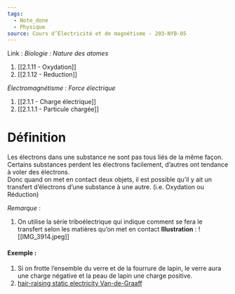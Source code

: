 ```yaml
---
tags:
  - Note_done
  - Physique
source: Cours d’Électricité et de magnétisme - 203-NYB-05
---
```


Link :
_Biologie : Nature des atomes_
1. [[2.1.11 - Oxydation]]
2. [[2.1.12 - Reduction]]

_Électromagnétisme : Force électrique_
1. [[2.1.1 - Charge électrique]]
2. [[2.1.1.1 - Particule chargée]]

# Définition
Les électrons dans une substance ne sont pas tous liés de la même façon. 
Certains substances perdent les électrons facilement, d’autres ont tendance à voler des électrons. 
\
Donc quand on met en contact deux objets, il est possible qu’il y ait un transfert d’électrons d’une substance à une autre. (i.e. Oxydation ou Réduction)

_Remarque_ : 
1. On utilise la série triboélectrique qui indique comment se fera le transfert selon les matières qu’on met en contact 
**Illustration** : ![[IMG_3914.jpeg]]

#### Exemple :
1. Si on frotte l’ensemble du verre et de la fourrure de lapin, le verre aura une charge négative et la peau de lapin une charge positive.
2. [hair-raising static electricity Van-de-Graaff](https://youtu.be/jZEFuCxD7BE?feature=shared)
